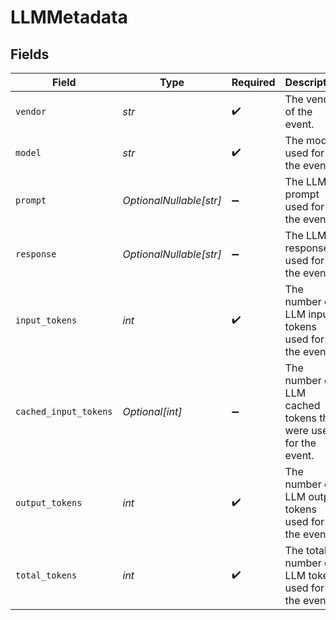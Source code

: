 # LLMMetadata


## Fields

| Field                                                         | Type                                                          | Required                                                      | Description                                                   |
| ------------------------------------------------------------- | ------------------------------------------------------------- | ------------------------------------------------------------- | ------------------------------------------------------------- |
| `vendor`                                                      | *str*                                                         | :heavy_check_mark:                                            | The vendor of the event.                                      |
| `model`                                                       | *str*                                                         | :heavy_check_mark:                                            | The model used for the event.                                 |
| `prompt`                                                      | *OptionalNullable[str]*                                       | :heavy_minus_sign:                                            | The LLM prompt used for the event.                            |
| `response`                                                    | *OptionalNullable[str]*                                       | :heavy_minus_sign:                                            | The LLM response used for the event.                          |
| `input_tokens`                                                | *int*                                                         | :heavy_check_mark:                                            | The number of LLM input tokens used for the event.            |
| `cached_input_tokens`                                         | *Optional[int]*                                               | :heavy_minus_sign:                                            | The number of LLM cached tokens that were used for the event. |
| `output_tokens`                                               | *int*                                                         | :heavy_check_mark:                                            | The number of LLM output tokens used for the event.           |
| `total_tokens`                                                | *int*                                                         | :heavy_check_mark:                                            | The total number of LLM tokens used for the event.            |
